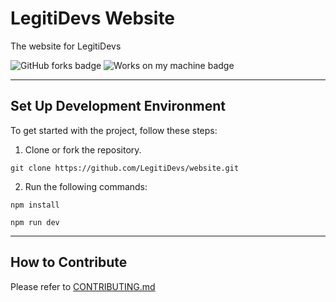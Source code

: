 # LegitiDevs Website
The website for LegitiDevs

![GitHub forks badge](https://img.shields.io/github/forks/LegitiDevs/website) ![Works on my machine badge](https://cdn.jsdelivr.net/gh/nikku/works-on-my-machine@v0.4.0/badge.svg)

---

## Set Up Development Environment

To get started with the project, follow these steps:

1. Clone or fork the repository.

`git clone https://github.com/LegitiDevs/website.git`

2. Run the following commands:

`npm install`

`npm run dev`

---

## How to Contribute

Please refer to [CONTRIBUTING.md](https://github.com/LegitiDevs/website/blob/master/CONTRIBUTING.md)